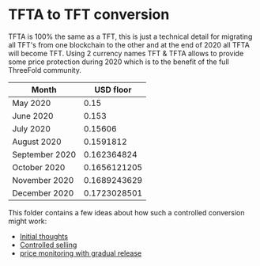 # TFTA to TFT conversion

TFTA is 100% the same as a TFT, this is just a technical detail for migrating all TFT's from one blockchain to the other and at the end of 2020 all TFTA will become TFT. Using 2 currency names TFT & TFTA allows to provide some price protection during 2020 which is to the benefit of the full ThreeFold community.

| Month | USD floor |
|-------|--------------|
|May 2020 | 0.15 |
|June 2020 | 0.153 |
|July 2020 | 0.15606 |
|August 2020 | 0.1591812 |
|September 2020 | 0.162364824 |
|October 2020 | 0.1656121205 |
|November 2020 | 0.1689243629 |
|December 2020 | 0.1723028501 |

This folder contains a few ideas about how such a controlled conversion might work:

- [Initial thoughts](./initial_thoughts.md)
- [Controlled selling](./tfta_to_tft_1.md)
- [price monitoring with gradual release](./tfta_totft_2.md)
